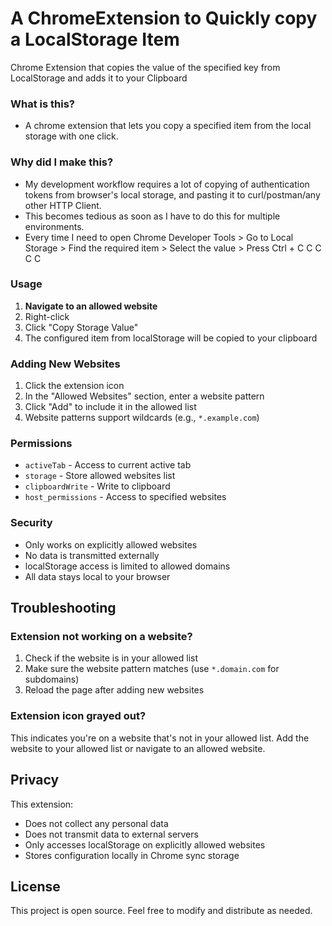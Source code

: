 # A ChromeExtension to Quickly copy a LocalStorage Item
Chrome Extension that copies the value of the specified key from LocalStorage and adds it to your Clipboard

### What is this?
- A chrome extension that lets you copy a specified item from the local storage with one click.

### Why did I make this?
- My development workflow requires a lot of copying of authentication tokens from browser's local storage, and pasting it to curl/postman/any other HTTP Client.
- This becomes tedious as soon as I have to do this for multiple environments.
- Every time I need to open Chrome Developer Tools > Go to Local Storage > Find the required item > Select the value > Press Ctrl + C C C C C

### Usage

1. **Navigate to an allowed website**
2. Right-click
3. Click "Copy Storage Value"
4. The configured item from localStorage will be copied to your clipboard

### Adding New Websites

1. Click the extension icon
2. In the "Allowed Websites" section, enter a website pattern
3. Click "Add" to include it in the allowed list
4. Website patterns support wildcards (e.g., `*.example.com`)

### Permissions

- `activeTab` - Access to current active tab
- `storage` - Store allowed websites list
- `clipboardWrite` - Write to clipboard
- `host_permissions` - Access to specified websites

### Security

- Only works on explicitly allowed websites
- No data is transmitted externally
- localStorage access is limited to allowed domains
- All data stays local to your browser

## Troubleshooting

### Extension not working on a website?

1. Check if the website is in your allowed list
2. Make sure the website pattern matches (use `*.domain.com` for subdomains)
3. Reload the page after adding new websites


### Extension icon grayed out?

This indicates you're on a website that's not in your allowed list. Add the website to your allowed list or navigate to an allowed website.

## Privacy

This extension:
- Does not collect any personal data
- Does not transmit data to external servers
- Only accesses localStorage on explicitly allowed websites
- Stores configuration locally in Chrome sync storage

## License

This project is open source. Feel free to modify and distribute as needed. 
